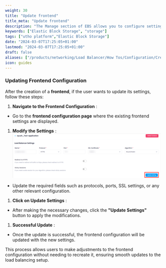 ```yaml
---
weight: 30
title: "Update frontend"
title_meta: "Update frontend"
description: "The Manage section of EBS allows you to configure settings, resize volumes, attach or detach them from instances, and destroy volumes when no longer needed."
keywords: ["Elastic Block Storage", "storage"]
tags: ["utho platform","Elastic Block Storage"]
date: "2024-03-07T17:25:05+01:00"
lastmod: "2024-03-07T17:25:05+01:00"
draft: false 
aliases: ["/products/networking/Load Balancer/How Tos/Configuration/Create frontend/Update frontend"]
icon: guides
---
```

### **Updating Frontend Configuration** 

After the creation of a **frontend**, if the user wants to update its settings, follow these steps:

1. **Navigate to the Frontend Configuration** :

* Go to the **frontend configuration page** where the existing frontend settings are displayed.

1. **Modify the Settings** :![1743684679416](image/index/1743684679416.png)

* Update the required fields such as protocols, ports, SSL settings, or any other relevant configuration.

1. **Click on Update Settings** :

* After making the necessary changes, click the **"Update Settings"** button to apply the modifications.

1. **Successful Update** :

* Once the update is successful, the frontend configuration will be updated with the new settings.

This process allows users to make adjustments to the frontend configuration without needing to recreate it, ensuring smooth updates to the load balancing setup.
